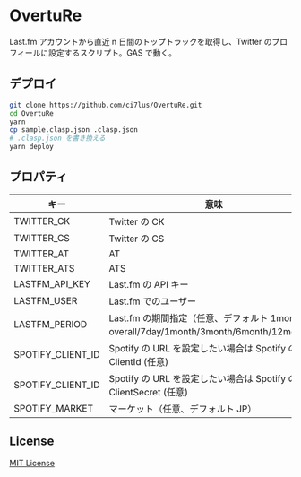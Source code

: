 # OvertuRe

Last.fm アカウントから直近 n 日間のトップトラックを取得し、Twitter のプロフィールに設定するスクリプト。GAS で動く。

## デプロイ

```bash
git clone https://github.com/ci7lus/OvertuRe.git
cd OvertuRe
yarn
cp sample.clasp.json .clasp.json
# .clasp.json を書き換える
yarn deploy
```

## プロパティ

| キー              | 意味                                                                                     |
| ----------------- | ---------------------------------------------------------------------------------------- |
| TWITTER_CK        | Twitter の CK                                                                            |
| TWITTER_CS        | Twitter の CS                                                                            |
| TWITTER_AT        | AT                                                                                       |
| TWITTER_ATS       | ATS                                                                                      |
| LASTFM_API_KEY    | Last.fm の API キー                                                                      |
| LASTFM_USER       | Last.fm でのユーザー                                                                     |
| LASTFM_PERIOD     | Last.fm の期間指定（任意、デフォルト 1month、overall/7day/1month/3month/6month/12month） |
| SPOTIFY_CLIENT_ID | Spotify の URL を設定したい場合は Spotify の ClientId (任意)                             |
| SPOTIFY_CLIENT_ID | Spotify の URL を設定したい場合は Spotify の ClientSecret (任意)                         |
| SPOTIFY_MARKET    | マーケット（任意、デフォルト JP）                                                        |

## License

[MIT License](/LICENSE)
